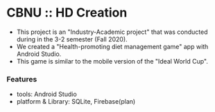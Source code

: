 # CBNU :: HD Creation
- This project is an "Industry-Academic project" that was conducted during in the 3-2 semester (Fall 2020).
- We created a "Health-promoting diet management game" app with Android Studio.
- This game is similar to the mobile version of the "Ideal World Cup".

### Features
- tools: Android Studio
- platform & Library: SQLite, Firebase(plan)
